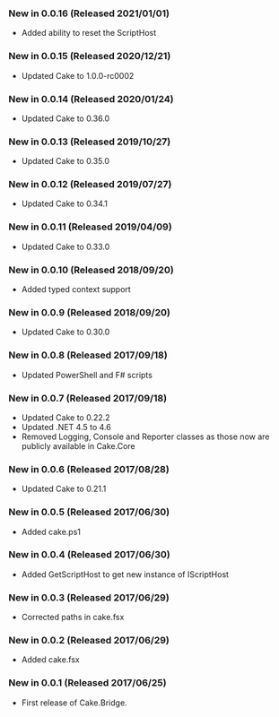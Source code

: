 ### New in 0.0.16 (Released 2021/01/01)

* Added ability to reset the ScriptHost

### New in 0.0.15 (Released 2020/12/21)

* Updated Cake to 1.0.0-rc0002

### New in 0.0.14 (Released 2020/01/24)

* Updated Cake to 0.36.0

### New in 0.0.13 (Released 2019/10/27)

* Updated Cake to 0.35.0

### New in 0.0.12 (Released 2019/07/27)

* Updated Cake to 0.34.1

### New in 0.0.11 (Released 2019/04/09)

* Updated Cake to 0.33.0

### New in 0.0.10 (Released 2018/09/20)

* Added typed context support

### New in 0.0.9 (Released 2018/09/20)

* Updated Cake to 0.30.0

### New in 0.0.8 (Released 2017/09/18)

* Updated PowerShell and F# scripts

### New in 0.0.7 (Released 2017/09/18)

* Updated Cake to 0.22.2
* Updated .NET 4.5 to 4.6
* Removed Logging, Console and Reporter classes as those now are publicly available in Cake.Core

### New in 0.0.6 (Released 2017/08/28)
* Updated Cake to 0.21.1

### New in 0.0.5 (Released 2017/06/30)
* Added cake.ps1

### New in 0.0.4 (Released 2017/06/30)
* Added GetScriptHost to get new instance of IScriptHost

### New in 0.0.3 (Released 2017/06/29)
* Corrected paths in cake.fsx

### New in 0.0.2 (Released 2017/06/29)
* Added cake.fsx

### New in 0.0.1 (Released 2017/06/25)
* First release of Cake.Bridge.
